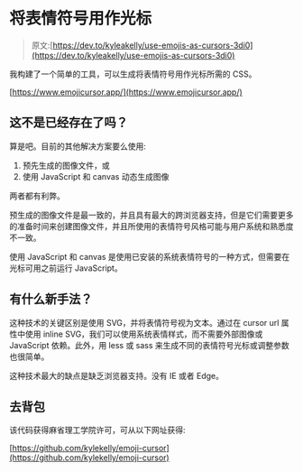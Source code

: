 # 将表情符号用作光标

> 原文:[https://dev.to/kyleakelly/use-emojis-as-cursors-3di0](https://dev.to/kyleakelly/use-emojis-as-cursors-3di0)

我构建了一个简单的工具，可以生成将表情符号用作光标所需的 CSS。

[https://www.emojicursor.app/](https://www.emojicursor.app/)

## [](#doesnt-this-exist-already)这不是已经存在了吗？

算是吧。目前的其他解决方案要么使用:

1.  预先生成的图像文件，或
2.  使用 JavaScript 和 canvas 动态生成图像

两者都有利弊。

预生成的图像文件是最一致的，并且具有最大的跨浏览器支持，但是它们需要更多的准备时间来创建图像文件，并且所使用的表情符号风格可能与用户系统和熟悉度不一致。

使用 JavaScript 和 canvas 是使用已安装的系统表情符号的一种方式，但需要在光标可用之前运行 JavaScript。

## [](#whats-the-new-technique)有什么新手法？

这种技术的关键区别是使用 SVG，并将表情符号视为文本。通过在 cursor url 属性中使用 inline SVG，我们可以使用系统表情样式，而不需要外部图像或 JavaScript 依赖。此外，用 less 或 sass 来生成不同的表情符号光标或调整参数也很简单。

这种技术最大的缺点是缺乏浏览器支持。没有 IE 或者 Edge。

## [](#git-repo)去背包

该代码获得麻省理工学院许可，可从以下网址获得:

[https://github.com/kylekelly/emoji-cursor](https://github.com/kylekelly/emoji-cursor)
